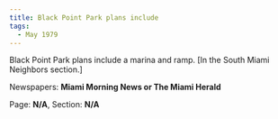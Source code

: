 ```yaml
---  
title: Black Point Park plans include  
tags:  
  - May 1979  
---  
```

  
Black Point Park plans include a marina and ramp. [In the South Miami Neighbors section.]  
  
Newspapers: **Miami Morning News or The Miami Herald**  
  
Page: **N/A**, Section: **N/A** 
